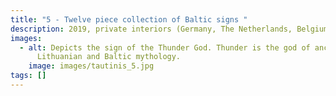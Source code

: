 ```yaml
---
title: "5 - Twelve piece collection of Baltic signs "
description: 2019, private interiors (Germany, The Netherlands, Belgium, USA), 20x20 cm
images:
  - alt: Depicts the sign of the Thunder God. Thunder is the god of ancient
      Lithuanian and Baltic mythology.
    image: images/tautinis_5.jpg
tags: []
---
```

